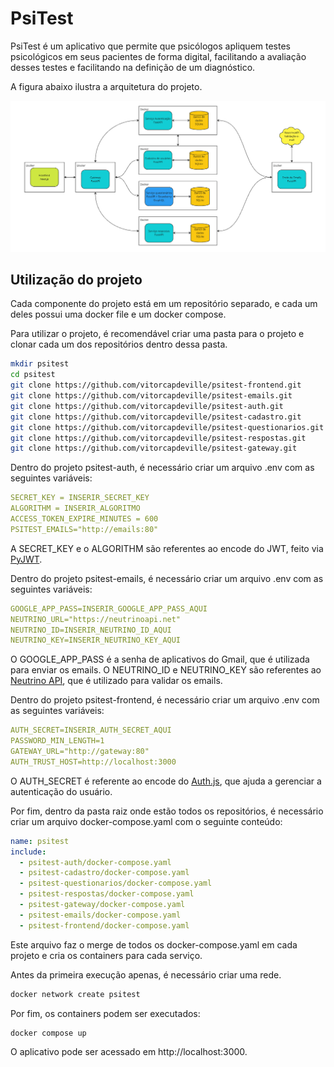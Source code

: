 # PsiTest

PsiTest é um aplicativo que permite que psicólogos apliquem testes psicológicos em seus pacientes de forma digital, facilitando a avaliação desses testes e facilitando na definição de um diagnóstico.

A figura abaixo ilustra a arquitetura do projeto.

![Arquitetura do projeto](arquitetura.png)

## Utilização do projeto

Cada componente do projeto está em um repositório separado, e cada um deles possui uma docker file e um docker compose. 

Para utilizar o projeto, é recomendável criar uma pasta para o projeto e clonar cada um dos repositórios dentro dessa pasta.

```bash	
mkdir psitest
cd psitest
git clone https://github.com/vitorcapdeville/psitest-frontend.git
git clone https://github.com/vitorcapdeville/psitest-emails.git
git clone https://github.com/vitorcapdeville/psitest-auth.git
git clone https://github.com/vitorcapdeville/psitest-cadastro.git
git clone https://github.com/vitorcapdeville/psitest-questionarios.git
git clone https://github.com/vitorcapdeville/psitest-respostas.git
git clone https://github.com/vitorcapdeville/psitest-gateway.git
```

Dentro do projeto psitest-auth, é necessário criar um arquivo .env com as seguintes variáveis:

```yaml
SECRET_KEY = INSERIR_SECRET_KEY
ALGORITHM = INSERIR_ALGORITMO
ACCESS_TOKEN_EXPIRE_MINUTES = 600
PSITEST_EMAILS="http://emails:80"
```

A SECRET_KEY e o ALGORITHM são referentes ao encode do JWT, feito via [PyJWT](https://pyjwt.readthedocs.io/en/latest/usage.html#encoding-decoding-tokens-with-hs256).

Dentro do projeto psitest-emails, é necessário criar um arquivo .env com as seguintes variáveis:

```yaml
GOOGLE_APP_PASS=INSERIR_GOOGLE_APP_PASS_AQUI
NEUTRINO_URL="https://neutrinoapi.net"
NEUTRINO_ID=INSERIR_NEUTRINO_ID_AQUI
NEUTRINO_KEY=INSERIR_NEUTRINO_KEY_AQUI
```

O GOOGLE_APP_PASS é a senha de aplicativos do Gmail, que é utilizada para enviar os emails. O NEUTRINO_ID e NEUTRINO_KEY são referentes ao [Neutrino API](https://www.neutrinoapi.com/), que é utilizado para validar os emails.

Dentro do projeto psitest-frontend, é necessário criar um arquivo .env com as seguintes variáveis:

```yaml
AUTH_SECRET=INSERIR_AUTH_SECRET_AQUI
PASSWORD_MIN_LENGTH=1
GATEWAY_URL="http://gateway:80"
AUTH_TRUST_HOST=http://localhost:3000
```

O AUTH_SECRET é referente ao encode do [Auth.js](https://authjs.dev/getting-started/installation?framework=next.js), que ajuda a gerenciar a autenticação do usuário.

Por fim, dentro da pasta raiz onde estão todos os repositórios, é necessário criar um arquivo docker-compose.yaml com o seguinte conteúdo:

```yaml
name: psitest
include:
  - psitest-auth/docker-compose.yaml
  - psitest-cadastro/docker-compose.yaml
  - psitest-questionarios/docker-compose.yaml
  - psitest-respostas/docker-compose.yaml
  - psitest-gateway/docker-compose.yaml
  - psitest-emails/docker-compose.yaml
  - psitest-frontend/docker-compose.yaml
```

Este arquivo faz o merge de todos os docker-compose.yaml em cada projeto e cria os containers para cada serviço.

Antes da primeira execução apenas, é necessário criar uma rede.

```bash
docker network create psitest
```

Por fim, os containers podem ser executados:

```bash
docker compose up
```

O aplicativo pode ser acessado em http://localhost:3000.